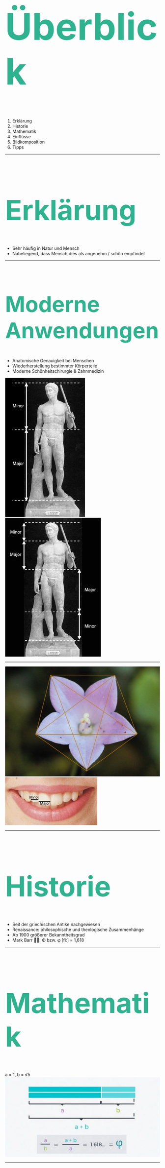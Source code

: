 <h1 style="color:rgb(47, 178, 143); font-size: 120px;">Überblick</h1>

1. Erklärung
2. Historie
3. Mathematik
4. Einflüsse
5. Bildkomposition
6. Tipps

---
<h1 style="color:rgb(47, 178, 143); font-size: 90px;">Erklärung</h1>

- Sehr häufig in Natur und Mensch
- Naheliegend, dass Mensch dies als angenehm / schön empfindet

---

<h1 style="color:rgb(47, 178, 143); font-size: 70px;">Moderne Anwendungen</h1>

- Anatomische Genauigkeit bei Menschen
- Wiederherstellung bestimmter Körperteile 
- Moderne Schönheitschirurgie & Zahnmedizin

![](images/abb10.jpg)
![](images/abb11.jpg)

---

![](images/Blume-F%C3%BCnfeck-gro%C3%9F.jpg)
![](images/abb12.jpg)

---

<h1 style="color:rgb(47, 178, 143); font-size: 90px;">Historie</h1>

- Seit der griechischen Antike nachgewiesen
- Renaissance: philosophische und theologische Zusammenhänge
- Ab 1900 größerer Bekanntheitsgrad
- Mark Barr 👨‍🔬: Φ bzw. φ [fi:] = 1,618 

---

<h1 style="color:rgb(47, 178, 143); font-size: 90px;">Mathematik</h1>

a = 1, b = √5
![](images/1goldenratio.webp)

---

<h1 style="color:rgb(47, 178, 143); font-size: 70px;">Einflüsse</h1>

- Kunst oder Architektur 
- Natur
- Mathematik


![](images/gs-calatrava.jpg)

---

<h1 style="color:rgb(47, 178, 143); font-size: 90px;">Bildkomposition</h1>

- Ein Prinzip der Bildaufteilung
- Bild wirkt besonders harmonisch und ausgewogen
- In vielen Meisterwerken anzutreffen

---

<h1 style="color:rgb(47, 178, 143); font-size: 90px;">Bildkomposition</h1>

###### 4 goldene Schnittachsen schneiden sich an 4 Bildpunkten 
###### - auch Harmoniepunkte genannt

---

![](images/geburt_venus.png)

---

![](images/geburt_venus_gs.png)

---

![](images/m_greek.jpg)

---

![](images/m_greek_gs.png)

---

![](images/m_pfau.jpg)

---

![](images/m_pfau_gs.png)

---

![](images/clock.png)

---

![](images/clock_gs.png)

---

<h1 style="color:rgb(47, 178, 143); font-size: 90px;">Drittelregel</h1>

- je 2 horizontale und vertikale Linien
- wir erhalten 9 gleich große Teile
- Schnittpunkte / Linien sind Hauptmerkmale

---

![](images/tree.png)

---

![](images/tree_gs.png)

---

![](images/bunnies_dr.jpg)

---

![](image/../images/drittelregel_haus.jpg)

---

<h1 style="color:rgb(47, 178, 143); font-size: 90px;">Tipps</h1>

##### Raster am Handy aktivieren
=> Gerade Fotos und im goldenen Schnitt